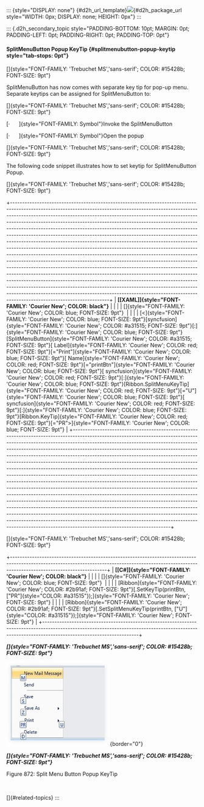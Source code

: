 ::: {style="DISPLAY: none"}
[](ms-xhelp:///?Id=d2h_url_template){#d2h_url_template}![](!package_url!){#d2h_package_url style="WIDTH: 0px; DISPLAY: none; HEIGHT: 0px"}
:::

::: {.d2h_secondary_topic style="PADDING-BOTTOM: 10pt; MARGIN: 0pt; PADDING-LEFT: 0pt; PADDING-RIGHT: 0pt; PADDING-TOP: 0pt"}
#### SplitMenuButton Popup KeyTip {#splitmenubutton-popup-keytip style="tab-stops: 0pt"}

[]{style="FONT-FAMILY: 'Trebuchet MS','sans-serif'; COLOR: #15428b; FONT-SIZE: 9pt"} 

SplitMenuButton has now comes with separate key tip for pop-up menu. Separate keytips can be assigned for SplitMenuButton to:

[]{style="FONT-FAMILY: 'Trebuchet MS','sans-serif'; COLOR: #15428b; FONT-SIZE: 9pt"} 

[·      ]{style="FONT-FAMILY: Symbol"}Invoke the SplitMenuButton

[·      ]{style="FONT-FAMILY: Symbol"}Open the popup

[]{style="FONT-FAMILY: 'Trebuchet MS','sans-serif'; COLOR: #15428b; FONT-SIZE: 9pt"} 

The following code snippet illustrates how to set keytip for SplitMenuButton Popup.

[]{style="FONT-FAMILY: 'Trebuchet MS','sans-serif'; COLOR: #15428b; FONT-SIZE: 9pt"} 

+----------------------------------------------------------------------------------------------------------------------------------------------------------------------------------------------------------------------------------------------------------------------------------------------------------------------------------------------------------------------------------------------------------------------------------------------------------------------------------------------------------------------------------------------------------------------------------------------------------------------------------------------------------------------------------------------------------------------------------------------------------------------------------------------------------------------------------------------------------------------------------------------------------------------------------------------------------------------------------------------------------------------------------------------------------------------------------------------------------------------------------------------------------------------------------------------------------------------------------------------------------+
| **[\[XAML\]]{style="FONT-FAMILY: 'Courier New'; COLOR: black"}**                                                                                                                                                                                                                                                                                                                                                                                                                                                                                                                                                                                                                                                                                                                                                                                                                                                                                                                                                                                                                                                                                                                                                                                         |
|                                                                                                                                                                                                                                                                                                                                                                                                                                                                                                                                                                                                                                                                                                                                                                                                                                                                                                                                                                                                                                                                                                                                                                                                                                                          |
| []{style="FONT-FAMILY: 'Courier New'; COLOR: blue; FONT-SIZE: 9pt"}                                                                                                                                                                                                                                                                                                                                                                                                                                                                                                                                                                                                                                                                                                                                                                                                                                                                                                                                                                                                                                                                                                                                                                                      |
|                                                                                                                                                                                                                                                                                                                                                                                                                                                                                                                                                                                                                                                                                                                                                                                                                                                                                                                                                                                                                                                                                                                                                                                                                                                          |
| [\<]{style="FONT-FAMILY: 'Courier New'; COLOR: blue; FONT-SIZE: 9pt"}[syncfusion]{style="FONT-FAMILY: 'Courier New'; COLOR: #a31515; FONT-SIZE: 9pt"}[:]{style="FONT-FAMILY: 'Courier New'; COLOR: blue; FONT-SIZE: 9pt"}[SplitMenuButton]{style="FONT-FAMILY: 'Courier New'; COLOR: #a31515; FONT-SIZE: 9pt"}[ Label]{style="FONT-FAMILY: 'Courier New'; COLOR: red; FONT-SIZE: 9pt"}[=\"Print\"]{style="FONT-FAMILY: 'Courier New'; COLOR: blue; FONT-SIZE: 9pt"}[ Name]{style="FONT-FAMILY: 'Courier New'; COLOR: red; FONT-SIZE: 9pt"}[=\"printBtn\"]{style="FONT-FAMILY: 'Courier New'; COLOR: blue; FONT-SIZE: 9pt"}[ syncfusion]{style="FONT-FAMILY: 'Courier New'; COLOR: red; FONT-SIZE: 9pt"}[:]{style="FONT-FAMILY: 'Courier New'; COLOR: blue; FONT-SIZE: 9pt"}[Ribbon.SplitMenuKeyTip]{style="FONT-FAMILY: 'Courier New'; COLOR: red; FONT-SIZE: 9pt"}[=\"U\"]{style="FONT-FAMILY: 'Courier New'; COLOR: blue; FONT-SIZE: 9pt"}[ syncfusion]{style="FONT-FAMILY: 'Courier New'; COLOR: red; FONT-SIZE: 9pt"}[:]{style="FONT-FAMILY: 'Courier New'; COLOR: blue; FONT-SIZE: 9pt"}[Ribbon.KeyTip]{style="FONT-FAMILY: 'Courier New'; COLOR: red; FONT-SIZE: 9pt"}[=\"PR\"\>]{style="FONT-FAMILY: 'Courier New'; COLOR: blue; FONT-SIZE: 9pt"} |
+----------------------------------------------------------------------------------------------------------------------------------------------------------------------------------------------------------------------------------------------------------------------------------------------------------------------------------------------------------------------------------------------------------------------------------------------------------------------------------------------------------------------------------------------------------------------------------------------------------------------------------------------------------------------------------------------------------------------------------------------------------------------------------------------------------------------------------------------------------------------------------------------------------------------------------------------------------------------------------------------------------------------------------------------------------------------------------------------------------------------------------------------------------------------------------------------------------------------------------------------------------+

[]{style="FONT-FAMILY: 'Trebuchet MS','sans-serif'; COLOR: #15428b; FONT-SIZE: 9pt"} 

+---------------------------------------------------------------------------------------------------------------------------------------------------------------------------------------------------+
| **[\[C#\]]{style="FONT-FAMILY: 'Courier New'; COLOR: black"}**                                                                                                                                    |
|                                                                                                                                                                                                   |
| []{style="FONT-FAMILY: 'Courier New'; COLOR: blue; FONT-SIZE: 9pt"}                                                                                                                               |
|                                                                                                                                                                                                   |
| [Ribbon]{style="FONT-FAMILY: 'Courier New'; COLOR: #2b91af; FONT-SIZE: 9pt"}[.SetKeyTip(printBtn, [\"PR\"]{style="COLOR: #a31515"});]{style="FONT-FAMILY: 'Courier New'; FONT-SIZE: 9pt"}         |
|                                                                                                                                                                                                   |
| [Ribbon]{style="FONT-FAMILY: 'Courier New'; COLOR: #2b91af; FONT-SIZE: 9pt"}[.SetSplitMenuKeyTip(printBtn, [\"U\"]{style="COLOR: #a31515"});]{style="FONT-FAMILY: 'Courier New'; FONT-SIZE: 9pt"} |
+---------------------------------------------------------------------------------------------------------------------------------------------------------------------------------------------------+

***[]{style="FONT-FAMILY: 'Trebuchet MS','sans-serif'; COLOR: #15428b; FONT-SIZE: 9pt"}*** 

![](ImagesExt/image30_762.jpg){border="0"}

***[]{style="FONT-FAMILY: 'Trebuchet MS','sans-serif'; COLOR: #15428b; FONT-SIZE: 9pt"}*** 

Figure 872: Split Menu Button Popup KeyTip

 

[]{#related-topics}
:::
